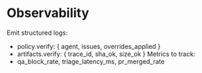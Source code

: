 # Observability
Emit structured logs:
- policy.verify: { agent, issues, overrides_applied }
- artifacts.verify: { trace_id, sha_ok, size_ok }
Metrics to track:
- qa_block_rate, triage_latency_ms, pr_merged_rate
